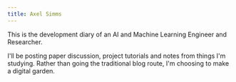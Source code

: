 ```yaml
---
title: Axel Simms
---
```

This is the development diary of an AI and Machine Learning Engineer and Researcher. 

I'll be posting paper discussion, project tutorials and notes from things I'm studying. Rather than going the traditional blog route, I'm choosing to make a digital garden. 